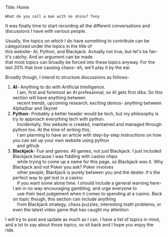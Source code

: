 Title: Home

`What do you call a man with no shins? Tony`

It was finally time to start recording all the different conversations and discussions I have with various people.

Usually, the topics on which I do have something to contribute can be categorized under the topics in the title of\
this website- AI, Python, and Blackjack. Actually not true, but let's be fair- it's catchy. And an argument can be made\
that most topics can broadly be forced into these topics anyway. For the last 20% that love causing chaos- eh, we'll play it by the ear.

Broadly though, I intend to structure discussions as follows-
1. **AI**- Anything to do with Artificial Intelligence. \
&emsp;I am, first and foremost an AI professional, so AI gets first dibs. So this section will have anything between\
&emsp;recent trends, upcoming research, exciting demos- anything between AlphaStar and Skynet
2. **Python**- Probably a better header would be tech, but my philosophy is try to approach everything tech with python.\
&emsp;Incidentally, this website is created, maintained and managed through python too. At the time of writing this,\
&emsp;I am planning to have an article with step-by-step instructions on how you can set up your own website using python\
&emsp;and github
3. **Blackjack**- Fun and games. All games, not just Blackjack. I just included Blackjack because I was fiddling with casino chips\
&emsp;while trying to come up a name for this page, so Blackjack was it. Why Blackjack and not Poker you ask? Poker involves\
&emsp;other people, Blackjack is purely between you and the dealer. It's the perfect way to get lost in a casino\
&emsp;if you want some alone time. I should include a general warning here- I am in no way encouraging gambling, and urge everyone to\
&emsp;use their best judgement when it comes to spending at a casino. Back on topic though, this section can include anything\
&emsp;from Blackjack strategy, chess puzzles, interesting math problems, or even the latest video game that has caught my attention

I will try to post and update as much as I can. I have a list of topics in mind, and a lot to say about those topics, so sit back and I hope you enjoy the ride.
